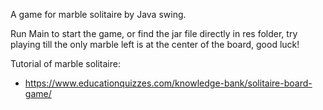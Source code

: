A game for marble solitaire by Java swing. 

Run Main to start the game, or find the jar file directly in res folder, try playing till the only marble left is at the center of the board, good luck!

Tutorial of marble solitaire:
- https://www.educationquizzes.com/knowledge-bank/solitaire-board-game/
